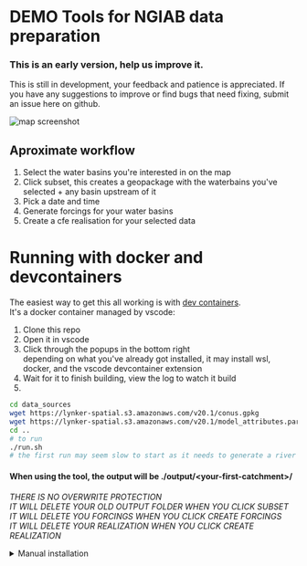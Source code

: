 # DEMO Tools for NGIAB data preparation

### This is an early version, help us improve it.
This is still in development, your feedback and patience is appreciated.
If you have any suggestions to improve or find bugs that need fixing, submit an issue here on github.

![map screenshot](./map_app/static/resources/screenshot.png)

## Aproximate workflow
1) Select the water basins you're interested in on the map
1) Click subset, this creates a geopackage with the waterbains you've selected + any basin upstream of it
1) Pick a date and time
1) Generate forcings for your water basins
1) Create a cfe realisation for your selected data

# Running with docker and devcontainers
The easiest way to get this all working is with [dev containers](https://code.visualstudio.com/docs/devcontainers/containers).     
It's a docker container managed by vscode:   
1) Clone this repo   
2) Open it in vscode     
3) Click through the popups in the bottom right    
depending on what you've already got installed, it may install wsl, docker, and the vscode devcontainer extension    
4) Wait for it to finish building, view the log to watch it build
5) 
```bash
cd data_sources
wget https://lynker-spatial.s3.amazonaws.com/v20.1/conus.gpkg
wget https://lynker-spatial.s3.amazonaws.com/v20.1/model_attributes.parquet
cd ..
# to run
./run.sh
# the first run may seem slow to start as it needs to generate a river network
```   

#### When using the tool, the output will be ./output/\<your-first-catchment>/
*THERE IS NO OVERWRITE PROTECTION*  
*IT WILL DELETE YOUR OLD OUTPUT FOLDER WHEN YOU CLICK SUBSET*  
*IT WILL DELETE YOU FORCINGS WHEN YOU CLICK CREATE FORCINGS*  
*IT WILL DELETE YOUR REALIZATION WHEN YOU CLICK CREATE REALIZATION*

<details>
    <summary>Manual installation</summary>

## Requirements

* [gdal]() (at least the same version as your gdal pyhon pip package)
* [exact_extract python package](https://github.com/isciences/exactextract.git)


## Native ubuntu (or wsl)
The most up to date steps will be in the 
[dockerfile in the .devcontainer folder](.devcontainer/Dockerfile).



</details>
